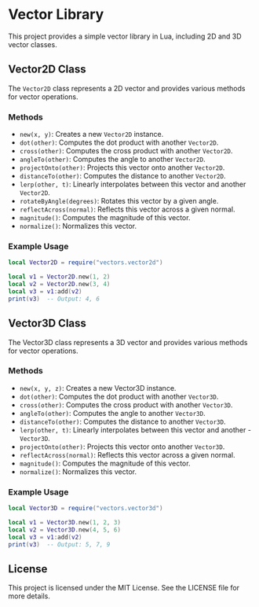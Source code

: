 # Vector Library

This project provides a simple vector library in Lua, including 2D and 3D vector classes.

## Vector2D Class

The `Vector2D` class represents a 2D vector and provides various methods for vector operations.

### Methods

- `new(x, y)`: Creates a new `Vector2D` instance.
- `dot(other)`: Computes the dot product with another `Vector2D`.
- `cross(other)`: Computes the cross product with another `Vector2D`.
- `angleTo(other)`: Computes the angle to another `Vector2D`.
- `projectOnto(other)`: Projects this vector onto another `Vector2D`.
- `distanceTo(other)`: Computes the distance to another `Vector2D`.
- `lerp(other, t)`: Linearly interpolates between this vector and another `Vector2D`.
- `rotateByAngle(degrees)`: Rotates this vector by a given angle.
- `reflectAcross(normal)`: Reflects this vector across a given normal.
- `magnitude()`: Computes the magnitude of this vector.
- `normalize()`: Normalizes this vector.

### Example Usage

```lua
local Vector2D = require("vectors.vector2d")

local v1 = Vector2D.new(1, 2)
local v2 = Vector2D.new(3, 4)
local v3 = v1:add(v2)
print(v3)  -- Output: 4, 6
```

## Vector3D Class
The Vector3D class represents a 3D vector and provides various methods for vector operations.

### Methods
- `new(x, y, z)`: Creates a new Vector3D instance.
- `dot(other)`: Computes the dot product with another `Vector3D`.
- `cross(other)`: Computes the cross product with another `Vector3D`.
- `angleTo(other)`: Computes the angle to another `Vector3D`.
- `distanceTo(other)`: Computes the distance to another `Vector3D`.
- `lerp(other, t)`: Linearly interpolates between this vector and another - `Vector3D`.
- `projectOnto(other)`: Projects this vector onto another `Vector3D`.
- `reflectAcross(normal)`: Reflects this vector across a given normal.
- `magnitude()`: Computes the magnitude of this vector.
- `normalize()`: Normalizes this vector.

### Example Usage

```lua
local Vector3D = require("vectors.vector3d")

local v1 = Vector3D.new(1, 2, 3)
local v2 = Vector3D.new(4, 5, 6)
local v3 = v1:add(v2)
print(v3)  -- Output: 5, 7, 9
```

## License

This project is licensed under the MIT License. See the LICENSE file for more details.